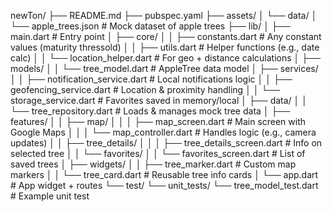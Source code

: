 newTon/
├── README.md
├── pubspec.yaml
├── assets/
│   └── data/
│       └── apple_trees.json       # Mock dataset of apple trees
├── lib/
│   ├── main.dart                  # Entry point
│   ├── core/
│   │   ├── constants.dart         # Any constant values (maturity thressold)
│   │   ├── utils.dart             # Helper functions (e.g., date calc)
│   │   └── location_helper.dart   # For geo + distance calculations
│   ├── models/
│   │   └── tree_model.dart        # AppleTree data model
│   ├── services/
│   │   ├── notification_service.dart # Local notifications logic
│   │   ├── geofencing_service.dart   # Location & proximity handling
│   │   └── storage_service.dart      # Favorites saved in memory/local
│   ├── data/
│   │   └── tree_repository.dart   # Loads & manages mock tree data
│   ├── features/
│   │   ├── map/
│   │   │   ├── map_screen.dart        # Main screen with Google Maps
│   │   │   └── map_controller.dart    # Handles logic (e.g., camera updates)
│   │   ├── tree_details/
│   │   │   ├── tree_details_screen.dart # Info on selected tree
│   │   └── favorites/
│   │       └── favorites_screen.dart   # List of saved trees
│   ├── widgets/
│   │   ├── tree_marker.dart        # Custom map markers
│   │   └── tree_card.dart          # Reusable tree info cards
│   └── app.dart                    # App widget + routes
└── test/
    └── unit_tests/
        └── tree_model_test.dart    # Example unit test
